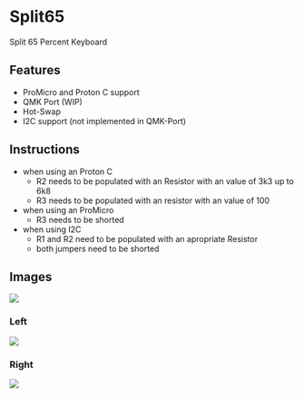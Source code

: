 # Split65
Split 65 Percent Keyboard

## Features
- ProMicro and Proton C support
- QMK Port (WIP)
- Hot-Swap
- I2C support (not implemented in QMK-Port)

## Instructions
- when using an Proton C
  - R2 needs to be populated with an Resistor with an value of 3k3 up to 6k8
  - R3 needs to be populated with an resistor with an value of 100
- when using an ProMicro
  - R3 needs to be shorted
- when using I2C
  - R1 and R2 need to be populated with an apropriate Resistor
  - both jumpers need to be shorted

## Images
<img src="https://cdn.discordapp.com/attachments/279185858152759296/856144614691569704/IMG_20210620_141150.jpg">

### Left
<img src="https://i.imgur.com/6TQmdJk.png">

### Right
<img src="https://i.imgur.com/u5480U5.png">  

